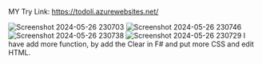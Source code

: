 MY Try Link:
https://todoli.azurewebsites.net/

![Screenshot 2024-05-26 230703](https://github.com/SilichanhTechForge/Midterm/assets/165264750/f585c718-df4d-458b-b53c-287dd88c1468)
![Screenshot 2024-05-26 230746](https://github.com/SilichanhTechForge/Midterm/assets/165264750/df3fe9df-24ad-4679-a5eb-787cd2838626)
![Screenshot 2024-05-26 230738](https://github.com/SilichanhTechForge/Midterm/assets/165264750/cc6d68c1-eab3-47fe-ba5e-deecdd4ba019)
![Screenshot 2024-05-26 230729](https://github.com/SilichanhTechForge/Midterm/assets/165264750/591e351f-fb1c-4afc-8233-0c787fdf47b3)
I have add more function, by add the Clear in F# and put more CSS and edit HTML.
